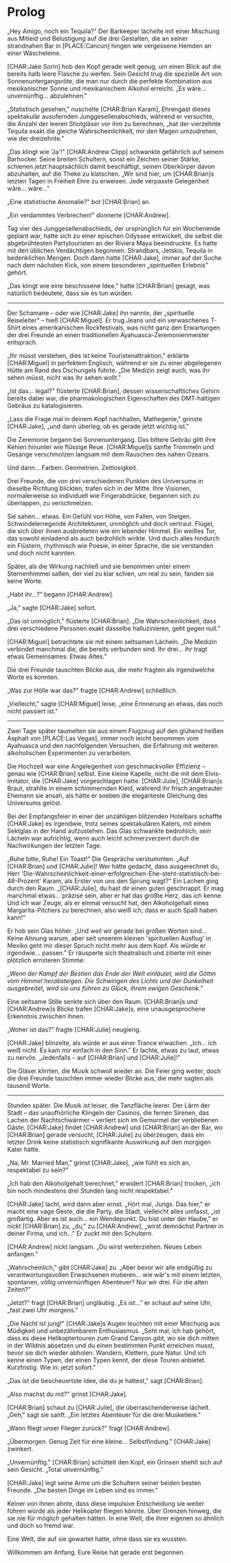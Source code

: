 # Prolog

„Hey Amigo, noch ein Tequila?" Der Barkeeper lächelte mit einer Mischung aus Mitleid und Belustigung auf die drei Gestalten, die an seiner strandnahen Bar in [PLACE:Cancun] hingen wie vergessene Hemden an einer Wäscheleine.

[CHAR:Jake Sorin] hob den Kopf gerade weit genug, um einen Blick auf die bereits halb leere Flasche zu werfen. Sein Gesicht trug die spezielle Art von Sonnenuntergangsröte, die man nur durch die perfekte Kombination aus mexikanischer Sonne und mexikanischem Alkohol erreicht. „Es wäre... unvernünftig... abzulehnen."

„Statistisch gesehen," nuschelte [CHAR:Brian Karam], Ehrengast dieses spektakulär ausufernden Junggesellenabschieds, während er versuchte, die Anzahl der leeren Shotgläser vor ihm zu berechnen, „hat der vierzehnte Tequila exakt die gleiche Wahrscheinlichkeit, mir den Magen umzudrehen, wie der dreizehnte."

„Das klingt wie 'Ja'!" [CHAR:Andrew Clipp] schwankte gefährlich auf seinem Barhocker. Seine breiten Schultern, sonst ein Zeichen seiner Stärke, schienen jetzt hauptsächlich damit beschäftigt, seinen Oberkörper davon abzuhalten, auf die Theke zu klatschen. „Wir sind hier, um [CHAR:Brian]s letzten Tagen in Freiheit Ehre zu erweisen. Jede verpasste Gelegenheit wäre... wäre..."

„Eine statistische Anomalie?" bot [CHAR:Brian] an.

„Ein verdammtes Verbrechen!" donnerte [CHAR:Andrew].

Tag vier des Junggesellenabschieds, der ursprünglich für ein Wochenende geplant war, hatte sich zu einer epischen Odyssee entwickelt, die selbst die abgebrühtesten Partytouristen an der Riviera Maya beeindruckte. Es hatte mit den üblichen Verdächtigen begonnen: Strandbars, Jetskis, Tequila in bedenklichen Mengen. Doch dann hatte [CHAR:Jake], immer auf der Suche nach dem nächsten Kick, von einem besonderen „spirituellen Erlebnis" gehört.

„Das klingt wie eine beschissene Idee," hatte [CHAR:Brian] gesagt, was natürlich bedeutete, dass sie es tun würden.

---

Der Schamane – oder wie [CHAR:Jake] ihn nannte, der „spirituelle Reiseleiter" – hieß [CHAR:Miguel]. Er trug Jeans und ein verwaschenes T-Shirt eines amerikanischen Rockfestivals, was nicht ganz den Erwartungen der drei Freunde an einen traditionellen Ayahuasca-Zeremonienmeister entsprach.

„Ihr müsst verstehen, dies ist keine Touristenattraktion," erklärte [CHAR:Miguel] in perfektem Englisch, während er sie zu einer abgelegenen Hütte am Rand des Dschungels führte. „Die Medizin zeigt euch, was ihr sehen müsst, nicht was ihr sehen wollt."

„Ist das... legal?" flüsterte [CHAR:Brian], dessen wissenschaftliches Gehirn bereits dabei war, die pharmakologischen Eigenschaften des DMT-haltigen Gebräus zu katalogisieren.

„Lass die Frage mal in deinem Kopf nachhallen, Mathegenie," grinste [CHAR:Jake], „und dann überleg, ob es gerade jetzt wichtig ist."

Die Zeremonie begann bei Sonnenuntergang. Das bittere Gebräu glitt ihre Kehlen hinunter wie flüssige Reue. [CHAR:Miguel]s sanfte Trommeln und Gesänge verschmolzen langsam mit dem Rauschen des nahen Ozeans.

Und dann... Farben. Geometrien. Zeitlosigkeit.

Drei Freunde, die von drei verschiedenen Punkten des Universums in dieselbe Richtung blickten, trafen sich in der Mitte. Ihre Visionen, normalerweise so individuell wie Fingerabdrücke, begannen sich zu überlappen, zu verschmelzen.

Sie sahen... etwas. Ein Gefühl von Höhe, von Fallen, von Steigen. Schwindelerregende Architekturen, unmöglich und doch vertraut. Flügel, die sich über ihnen ausbreiteten wie ein lebender Himmel. Ein weißes Tor, das sowohl einladend als auch bedrohlich wirkte. Und durch alles hindurch ein Flüstern, rhythmisch wie Poesie, in einer Sprache, die sie verstanden und doch nicht kannten.

Später, als die Wirkung nachließ und sie benommen unter einem Sternenhimmel saßen, der viel zu klar schien, um real zu sein, fanden sie keine Worte.

„Habt ihr...?" begann [CHAR:Andrew].

„Ja," sagte [CHAR:Jake] sofort.

„Das ist unmöglich," flüsterte [CHAR:Brian]. „Die Wahrscheinlichkeit, dass drei verschiedene Personen exakt dasselbe halluzinieren, geht gegen null."

[CHAR:Miguel] betrachtete sie mit einem seltsamen Lächeln. „Die Medizin verbindet manchmal die, die bereits verbunden sind. Ihr drei... ihr tragt etwas Gemeinsames. Etwas Altes."

Die drei Freunde tauschten Blicke aus, die mehr fragten als irgendwelche Worte es konnten.

„Was zur Hölle war das?" fragte [CHAR:Andrew] schließlich.

„Vielleicht," sagte [CHAR:Miguel] leise, „eine Erinnerung an etwas, das noch nicht passiert ist."

---

Zwei Tage später taumelten sie aus einem Flugzeug auf den glühend heißen Asphalt von [PLACE:Las Vegas], immer noch leicht benommen vom Ayahuasca und den nachfolgenden Versuchen, die Erfahrung mit weiteren alkoholischen Experimenten zu verarbeiten. 

Die Hochzeit war eine Angelegenheit von geschmackvoller Effizienz – genau wie [CHAR:Brian] selbst. Eine kleine Kapelle, nicht die mit dem Elvis-Imitator, die [CHAR:Jake] vorgeschlagen hatte. [CHAR:Julie], [CHAR:Brian]s Braut, strahlte in einem schimmernden Kleid, während ihr frisch angetrauter Ehemann sie ansah, als hätte er soeben die eleganteste Gleichung des Universums gelöst.

Bei der Empfangsfeier in einer der unzähligen blitzenden Hotelbars schaffte [CHAR:Jake] es irgendwie, trotz seines spektakulären Katers, mit einem Sektglas in der Hand aufzustehen. Das Glas schwankte bedrohlich, sein Lächeln war aufrichtig, wenn auch leicht schmerzverzerrt durch die Nachwirkungen der letzten Tage.



„Ruhe bitte, Ruhe! Ein Toast!" Die Gespräche verstummten. „Auf [CHAR:Brian] und [CHAR:Julie]! Wer hätte gedacht, dass ausgerechnet du, Herr 'Die-Wahrscheinlichkeit-einer-erfolgreichen-Ehe-steht-statistisch-bei-48-Prozent' Karam, als Erster von uns den Sprung wagt?" Ein Lachen ging durch den Raum. „[CHAR:Julie], du hast dir einen guten geschnappt. Er mag manchmal etwas... präzise sein, aber er hat das größte Herz, das ich kenne. Und ich war Zeuge, als er einmal versucht hat, den Alkoholgehalt eines Margarita-Pitchers zu berechnen, also weiß ich, dass er auch Spaß haben kann!"

Er hob sein Glas höher. „Und weil wir gerade bei großen Worten sind... Keine Ahnung warum, aber seit unserem kleinen 'spirituellen Ausflug' in Mexiko geht mir dieser Spruch nicht mehr aus dem Kopf. Als würde er irgendwie... passen." Er räusperte sich theatralisch und zitierte mit einer plötzlich ernsteren Stimme:

„*Wenn der Kampf der Bestien 
das Ende der Welt einläutet, 
wird die Göttin vom Himmel herabsteigen.
Die Schwingen des Lichts 
und der Dunkelheit ausgebreitet, 
wird sie uns führen zu Glück, 
ihrem ewigen Geschenk.*"

Eine seltsame Stille senkte sich über den Raum. [CHAR:Brian]s und [CHAR:Andrew]s Blicke trafen [CHAR:Jake]s, eine unausgesprochene Erkenntnis zwischen ihnen.

„Woher ist das?" fragte [CHAR:Julie] neugierig.

[CHAR:Jake] blinzelte, als würde er aus einer Trance erwachen. „Ich... ich weiß nicht. Es kam mir einfach in den Sinn." Er lachte, etwas zu laut, etwas zu nervös. „Jedenfalls – auf [CHAR:Brian] und [CHAR:Julie]!"

Die Gläser klirrten, die Musik schwoll wieder an. Die Feier ging weiter, doch die drei Freunde tauschten immer wieder Blicke aus, die mehr sagten als tausend Worte.

---

Stunden später. Die Musik ist leiser, die Tanzfläche leerer. Der Lärm der Stadt – das unaufhörliche Klingeln der Casinos, die fernen Sirenen, das Lachen der Nachtschwärmer – verliert sich im Gemurmel der verbliebenen Gäste. [CHAR:Jake] findet [CHAR:Andrew] und [CHAR:Brian] an der Bar, wo [CHAR:Brian] gerade versucht, [CHAR:Julie] zu überzeugen, dass ein letzter Drink keine statistisch signifikante Auswirkung auf den morgigen Kater hätte.

„Na, Mr. Married Man," grinst [CHAR:Jake], „wie fühlt es sich an, respektabel zu sein?"

„Ich hab den Alkoholgehalt berechnet," erwidert [CHAR:Brian] trocken, „ich bin noch mindestens drei Stunden lang nicht respektabel."

[CHAR:Jake] lacht, wird dann aber ernst. „Hört mal, Jungs. Das hier," er macht eine vage Geste, die die Party, die Stadt, vielleicht alles umfasst, „ist großartig. Aber es ist auch... ein Wendepunkt. Du bist unter der Haube," er nickt [CHAR:Brian] zu, „du," zu [CHAR:Andrew], „wirst demnächst Partner in deiner Firma, und ich..." Er zuckt mit den Schultern.

[CHAR:Andrew] nickt langsam. „Du wirst weiterziehen. Neues Leben anfangen."

„Wahrscheinlich," gibt [CHAR:Jake] zu. „Aber bevor wir alle endgültig zu verantwortungsvollen Erwachsenen mutieren... wie wär's mit einem letzten, spontanen, völlig unvernünftigen Abenteuer? Nur wir drei. Für die alten Zeiten?"

„Jetzt?" fragt [CHAR:Brian] ungläubig. „Es ist..." er schaut auf seine Uhr, „fast zwei Uhr morgens."

„Die Nacht ist jung!" [CHAR:Jake]s Augen leuchten mit einer Mischung aus Müdigkeit und unbezähmbarem Enthusiasmus. „Seht mal, ich hab gehört, dass es diese Helikoptertouren zum Grand Canyon gibt, wo sie dich mitten in der Wildnis absetzen und du einen bestimmten Punkt erreichen musst, bevor sie dich wieder abholen. Wandern, Klettern, pure Natur. Und ich kenne einen Typen, der einen Typen kennt, der diese Touren anbietet. Kurzfristig. Wie in: jetzt sofort."

„Das ist die bescheuertste Idee, die du je hattest," sagt [CHAR:Brian].

„Also machst du mit?" grinst [CHAR:Jake].

[CHAR:Brian] schaut zu [CHAR:Julie], die überraschenderweise lächelt. „Geh," sagt sie sanft. „Ein letztes Abenteuer für die drei Musketiere."

„Wann fliegt unser Flieger zurück?" fragt [CHAR:Andrew].

„Übermorgen. Genug Zeit für eine kleine... Selbstfindung." [CHAR:Jake] zwinkert.

„Unvernünftig." [CHAR:Brian] schüttelt den Kopf, ein Grinsen stiehlt sich auf sein Gesicht. „Total unvernünftig."

[CHAR:Jake] legt seine Arme um die Schultern seiner beiden besten Freunde. „Die besten Dinge im Leben sind es immer."

Keiner von ihnen ahnte, dass diese impulsive Entscheidung sie weiter führen würde als jeder Helikopter fliegen könnte. Über Grenzen hinweg, die sie nie für möglich gehalten hätten. In eine Welt, die ihrer eigenen so ähnlich und doch so fremd war.

Eine Welt, die auf sie gewartet hatte, ohne dass sie es wussten.

Willkommen am Anfang. 
Eure Reise hat gerade erst begonnen. 